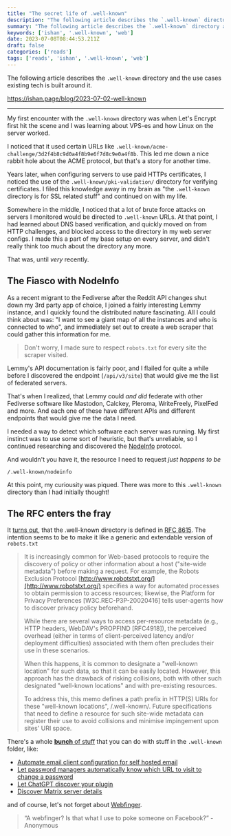 ```yaml
---
title: "The secret life of .well-known"
description: "The following article describes the `.well-known` directory and the use cases existing tech is built around it."
summary: "The following article describes the `.well-known` directory and the use cases existing tech is built around it."
keywords: ['ishan', '.well-known', 'web']
date: 2023-07-08T08:44:53.211Z
draft: false
categories: ['reads']
tags: ['reads', 'ishan', '.well-known', 'web']
---
```


The following article describes the `.well-known` directory and the use cases existing tech is built around it.

https://ishan.page/blog/2023-07-02-well-known

---

My first encounter with the `.well-known` directory was when Let's Encrypt first hit the scene and I was learning about VPS-es and how Linux on the server worked.

I noticed that it used certain URLs like `.well-known/acme-challenge/3d2f4b8c9d0a4f8b9e6f7d8c9e0a4f8b`. This led me down a nice rabbit hole about the ACME protocol, but that's a story for another time.

Years later, when configuring servers to use paid HTTPs certificates, I noticed the use of the `.well-known/pki-validation/` directory for verifying certificates. I filed this knowledge away in my brain as "the `.well-known` directory is for SSL related stuff" and continued on with my life.

Somewhere in the middle, I noticed that a lot of brute force attacks on servers I monitored would be directed to `.well-known` URLs. At that point, I had learned about DNS based verification, and quickly moved on from HTTP challenges, and blocked access to the directory in my web server configs. I made this a part of my base setup on every server, and didn't really think too much about the directory any more.

That was, until _very_ recently.

The Fiasco with NodeInfo
------------------------

As a recent migrant to the Fediverse after the Reddit API changes shut down my 3rd party app of choice, I joined a fairly interesting Lemmy instance, and I quickly found the distributed nature fascinating. All I could think about was: "I want to see a giant map of all the instances and who is connected to who", and immediately set out to create a web scraper that could gather this information for me.

> Don't worry, I made sure to respect `robots.txt` for every site the scraper visited.

Lemmy's API documentation is fairly poor, and I flailed for quite a while before I discovered the endpoint (`/api/v3/site`) that would give me the list of federated servers.

That's when I realized, that Lemmy could _and did_ federate with other Fediverse software like Mastodon, Calckey, Pleroma, WriteFreely, PixelFed and more. And each one of these have different APIs and different endpoints that would give me the data I need.

I needed a way to detect which software each server was running. My first instinct was to use some sort of heuristic, but that's unreliable, so I continued researching and discovered the [NodeInfo](https://github.com/jhass/nodeinfo/blob/main/PROTOCOL.md) protocol.

And wouldn't you have it, the resource I need to request _just happens to be_

    /.well-known/nodeinfo

At this point, my curiousity was piqued. There was more to this `.well-known` directory than I had initially thought!

The RFC enters the fray
-----------------------

It [turns out](https://serverfault.com/questions/795467/what-is-the-purpose-of-the-well-known-folder), that the .well-known directory is defined in [RFC 8615](https://www.rfc-editor.org/rfc/rfc8615). The intention seems to be to make it like a generic and extendable version of `robots.txt`

> It is increasingly common for Web-based protocols to require the discovery of policy or other information about a host ("site-wide metadata") before making a request. For example, the Robots Exclusion Protocol [http://www.robotstxt.org/](http://www.robotstxt.org/) specifies a way for automated processes to obtain permission to access resources; likewise, the Platform for Privacy Preferences \[W3C.REC-P3P-20020416\] tells user-agents how to discover privacy policy beforehand.
> 
> While there are several ways to access per-resource metadata (e.g., HTTP headers, WebDAV's PROPFIND \[RFC4918\]), the perceived overhead (either in terms of client-perceived latency and/or deployment difficulties) associated with them often precludes their use in these scenarios.
> 
> When this happens, it is common to designate a "well-known location" for such data, so that it can be easily located. However, this approach has the drawback of risking collisions, both with other such designated "well-known locations" and with pre-existing resources.
> 
> To address this, this memo defines a path prefix in HTTP(S) URIs for these "well-known locations", /.well-known/. Future specifications that need to define a resource for such site-wide metadata can register their use to avoid collisions and minimise impingement upon sites' URI space.

There's a whole [**bunch** of stuff](https://en.wikipedia.org/w/index.php?title=Well-known_URI#List_of_well-known_URIs) that you can do with stuff in the `.well-known` folder, like:

*   [Automate email client configuration for self hosted email](https://www.hardill.me.uk/wordpress/2021/01/24/email-autoconfiguration/)
*   [Let password managers automatically know which URL to visit to change a password](https://web.dev/change-password-url/)
*   [Let ChatGPT discover your plugin](https://platform.openai.com/docs/plugins/getting-started)
*   [Discover Matrix server details](https://spec.matrix.org/latest/client-server-api/#well-known-uri)

and of course, let's not forget about [Webfinger](https://webfinger.net/).

> “A webfinger? Is that what I use to poke someone on Facebook?” - Anonymous